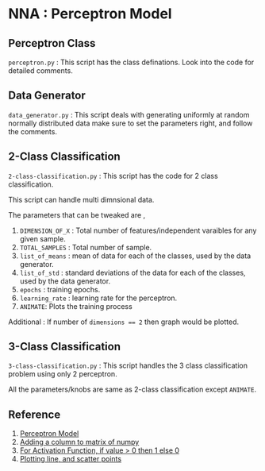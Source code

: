 # NNA : Perceptron Model

## Perceptron Class

`perceptron.py` : This script has the class definations.
Look into the code for detailed comments.

## Data Generator

`data_generator.py` : This script deals with generating uniformly at random normally distributed data make sure to set the parameters right, and follow the comments.

## 2-Class Classification

`2-class-classification.py` : This script has the code for 2 class classification.

This script can handle multi dimnsional data.

The parameters that can be tweaked are ,

1. `DIMENSION_OF_X` : Total number of features/independent varaibles for any given sample.
2. `TOTAL_SAMPLES` : Total number of sample.
3. `list_of_means` : mean of data for each of the classes, used by the data generator.
4. `list_of_std` : standard deviations of the data for each of the classes, used by the data generator.
5. `epochs` : training epochs.
6. `learning_rate` : learning rate for the perceptron.
7. `ANIMATE`: Plots the training process

Additional : If number of `dimensions == 2` then graph would be plotted.

## 3-Class Classification

`3-class-classification.py` : This script handles the 3 class classification problem using only 2 perceptron.

All the parameters/knobs are same as 2-class classification except `ANIMATE`.

## Reference

1. [Perceptron Model](https://medium.com/@thomascountz19-line-line-by-line-python-perceptron-b6f113b161f3)
2. [Adding a column to matrix of numpy](https://stackoverflow.com/questions/8486294/how-to-add-an-extra-column-to-a-numpy-array)
3. [For Activation Function, if value > 0 then 1 else 0](https://stackoverflow.com/questions/45648668/convert-numpy-array-to-0-or-1)
4. [Plotting line, and scatter points](https://stackoverflow.com/questions/12487060/matplotlib-color-according-to-class-labels)